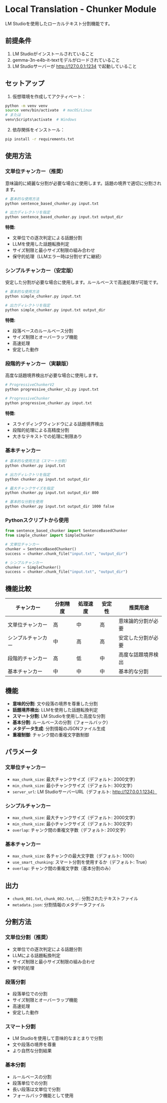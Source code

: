 # Local Translation - Chunker Module

LM Studioを使用したローカルテキスト分割機能です。

## 前提条件

1. LM Studioがインストールされていること
2. gemma-3n-e4b-it-textモデルがロードされていること
3. LM Studioサーバーが http://127.0.0.1:1234 で起動していること

## セットアップ

1. 仮想環境を作成してアクティベート：
```bash
python -m venv venv
source venv/bin/activate  # macOS/Linux
# または
venv\Scripts\activate  # Windows
```

2. 依存関係をインストール：
```bash
pip install -r requirements.txt
```

## 使用方法

### 文単位チャンカー（推奨）

意味論的に綺麗な分割が必要な場合に使用します。話題の境界で適切に分割されます。

```bash
# 基本的な使用方法
python sentence_based_chunker.py input.txt

# 出力ディレクトリを指定
python sentence_based_chunker.py input.txt output_dir
```

**特徴:**
- 文単位での逐次判定による話題分割
- LLMを使用した話題転換判定
- サイズ制限と最小サイズ制限の組み合わせ
- 保守的処理（LLMエラー時は分割せずに継続）

### シンプルチャンカー（安定版）

安定した分割が必要な場合に使用します。ルールベースで高速処理が可能です。

```bash
# 基本的な使用方法
python simple_chunker.py input.txt

# 出力ディレクトリを指定
python simple_chunker.py input.txt output_dir
```

**特徴:**
- 段落ベースのルールベース分割
- サイズ制限とオーバーラップ機能
- 高速処理
- 安定した動作

### 段階的チャンカー（実験版）

高度な話題境界検出が必要な場合に使用します。

```bash
# ProgressiveChunkerV2
python progressive_chunker_v2.py input.txt

# ProgressiveChunker
python progressive_chunker.py input.txt
```

**特徴:**
- スライディングウィンドウによる話題境界検出
- 段階的処理による高精度分割
- 大きなテキストでの処理に制限あり

### 基本チャンカー

```bash
# 基本的な使用方法（スマート分割）
python chunker.py input.txt

# 出力ディレクトリを指定
python chunker.py input.txt output_dir

# 最大チャンクサイズを指定
python chunker.py input.txt output_dir 800

# 基本的な分割を使用
python chunker.py input.txt output_dir 1000 false
```

### Pythonスクリプトから使用

```python
from sentence_based_chunker import SentenceBasedChunker
from simple_chunker import SimpleChunker

# 文単位チャンカー
chunker = SentenceBasedChunker()
success = chunker.chunk_file("input.txt", "output_dir")

# シンプルチャンカー
chunker = SimpleChunker()
success = chunker.chunk_file("input.txt", "output_dir")
```

## 機能比較

| チャンカー | 分割精度 | 処理速度 | 安定性 | 推奨用途 |
|-----------|---------|---------|--------|----------|
| 文単位チャンカー | 高 | 中 | 高 | 意味論的分割が必要 |
| シンプルチャンカー | 中 | 高 | 高 | 安定した分割が必要 |
| 段階的チャンカー | 高 | 低 | 中 | 高度な話題境界検出 |
| 基本チャンカー | 中 | 中 | 中 | 基本的な分割 |

## 機能

- **意味的分割**: 文や段落の境界を尊重した分割
- **話題境界検出**: LLMを使用した話題転換判定
- **スマート分割**: LM Studioを使用した高度な分割
- **基本分割**: ルールベースの分割（フォールバック）
- **メタデータ生成**: 分割情報のJSONファイル生成
- **重複制御**: チャンク間の重複文字数制御

## パラメータ

### 文単位チャンカー
- `max_chunk_size`: 最大チャンクサイズ（デフォルト: 2000文字）
- `min_chunk_size`: 最小チャンクサイズ（デフォルト: 300文字）
- `server_url`: LM StudioサーバーURL（デフォルト: http://127.0.0.1:1234）

### シンプルチャンカー
- `max_chunk_size`: 最大チャンクサイズ（デフォルト: 2000文字）
- `min_chunk_size`: 最小チャンクサイズ（デフォルト: 300文字）
- `overlap`: チャンク間の重複文字数（デフォルト: 200文字）

### 基本チャンカー
- `max_chunk_size`: 各チャンクの最大文字数（デフォルト: 1000）
- `use_smart_chunking`: スマート分割を使用するか（デフォルト: True）
- `overlap`: チャンク間の重複文字数（基本分割のみ）

## 出力

- `chunk_001.txt`, `chunk_002.txt`, ...: 分割されたテキストファイル
- `metadata.json`: 分割情報のメタデータファイル

## 分割方法

### 文単位分割（推奨）
- 文単位での逐次判定による話題分割
- LLMによる話題転換判定
- サイズ制限と最小サイズ制限の組み合わせ
- 保守的処理

### 段落分割
- 段落単位での分割
- サイズ制限とオーバーラップ機能
- 高速処理
- 安定した動作

### スマート分割
- LM Studioを使用して意味的なまとまりで分割
- 文や段落の境界を尊重
- より自然な分割結果

### 基本分割
- ルールベースの分割
- 段落単位での分割
- 長い段落は文単位で分割
- フォールバック機能として使用 